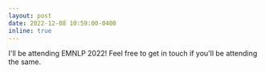 ```yaml
---
layout: post
date: 2022-12-08 10:59:00-0400
inline: true
---
```

I'll be attending EMNLP 2022! Feel free to get in touch if you'll be attending the same.

